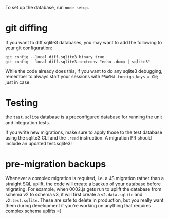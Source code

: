 To set up the database, run `node setup`.

# git diffing

If you want to diff sqlite3 databases, you may want to add the following to your git configuration:

```
git config --local diff.sqlite3.binary true
git config --local diff.sqlite3.textconv "echo .dump | sqlite3"
```

While the code already does this, if you want to do any sqlite3 debugging, remember to always start your sessions with `PRAGMA foreign_keys = ON;` just in case.

# Testing

the `test.sqlite` database is a preconfigured database for running the unit and integration tests.

If you write new migrations, make sure to apply those to the test database using the sqlite3 CLI and the `.read` instruction. A migration PR should include an updated test.sqlite3!

# pre-migration backups

Whenever a complex migration is required, i.e. a JS migration rather than a straight SQL uplift, the code will create a backup of your database before migrating. For example, when 0002.js gets run to uplift the database from schema v2 to schema v3, it will first create a `v2.data.sqlite` and `v2.test.sqlite`. These are safe to delete in production, but you really want them during development if you're working on anything that requires complex schema uplifts =)
